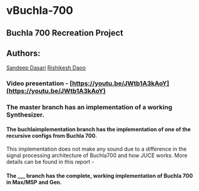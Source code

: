 # vBuchla-700

## Buchla 700 Recreation Project

## Authors:
[Sandeep Dasari](https://github.com/sandcobainer/)
[Rishikesh Daoo](https://github.com/rishikeshdaoo/)

### Video presentation - [https://youtu.be/JWtb1A3kAoY](https://youtu.be/JWtb1A3kAoY)

### The master branch has an implementation of a working Synthesizer. 

#### The buchlaimplementation branch has the implementation of one of the recursive configs from Buchla 700.
This implementation does not make any sound due to a difference in the signal processing architecture of Buchla700 and how JUCE works.
More details can be found in this report - 

#### The ___ branch has the complete, working implementation of Buchla 700 in Max/MSP and Gen.

